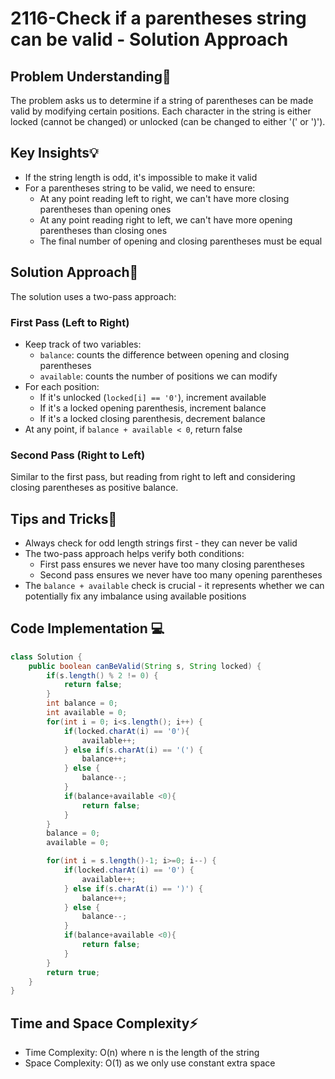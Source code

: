 # 2116-Check if a parentheses string can be valid - Solution Approach

## Problem Understanding🤔

The problem asks us to determine if a string of parentheses can be made valid by modifying certain positions. Each character in the string is either locked (cannot be changed) or unlocked (can be changed to either '(' or ')').

## Key Insights💡

- If the string length is odd, it's impossible to make it valid
- For a parentheses string to be valid, we need to ensure:
    - At any point reading left to right, we can't have more closing parentheses than opening ones
    - At any point reading right to left, we can't have more opening parentheses than closing ones
    - The final number of opening and closing parentheses must be equal

## Solution Approach🎯

The solution uses a two-pass approach:

### First Pass (Left to Right)

- Keep track of two variables:
    - `balance`: counts the difference between opening and closing parentheses
    - `available`: counts the number of positions we can modify
- For each position:
    - If it's unlocked (`locked[i] == '0'`), increment available
    - If it's a locked opening parenthesis, increment balance
    - If it's a locked closing parenthesis, decrement balance
- At any point, if `balance + available < 0`, return false

### Second Pass (Right to Left)

Similar to the first pass, but reading from right to left and considering closing parentheses as positive balance.

## Tips and Tricks🌟

- Always check for odd length strings first - they can never be valid
- The two-pass approach helps verify both conditions:
    - First pass ensures we never have too many closing parentheses
    - Second pass ensures we never have too many opening parentheses
- The `balance + available` check is crucial - it represents whether we can potentially fix any imbalance using available positions

## Code Implementation 💻

```java
class Solution {
    public boolean canBeValid(String s, String locked) {
        if(s.length() % 2 != 0) {
            return false;
        }
        int balance = 0;
        int available = 0;
        for(int i = 0; i<s.length(); i++) {
            if(locked.charAt(i) == '0'){
                available++;
            } else if(s.charAt(i) == '(') {
                balance++;
            } else {
                balance--;
            }
            if(balance+available <0){
                return false;
            }
        }
        balance = 0;
        available = 0;

        for(int i = s.length()-1; i>=0; i--) {
            if(locked.charAt(i) == '0') {
                available++;
            } else if(s.charAt(i) == ')') {
                balance++;
            } else {
                balance--;
            }
            if(balance+available <0){
                return false;
            }
        }
        return true;
    }
}
```

## Time and Space Complexity⚡

- Time Complexity: O(n) where n is the length of the string
- Space Complexity: O(1) as we only use constant extra space